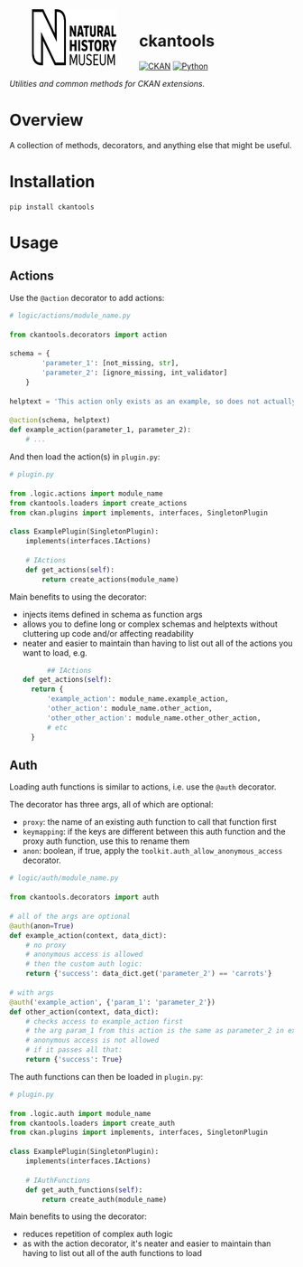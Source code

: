 <img src="https://raw.githubusercontent.com/NaturalHistoryMuseum/ckantools/main/.github/nhm-logo.svg" align="left" width="150px" height="100px" hspace="40"/>

# ckantools

[![CKAN](https://img.shields.io/badge/ckan-2.9.5-orange.svg?style=flat-square)](https://github.com/ckan/ckan)
[![Python](https://img.shields.io/badge/python-3.6%20%7C%203.7%20%7C%203.8-blue.svg?style=flat-square)](https://www.python.org/)

_Utilities and common methods for CKAN extensions._


# Overview

A collection of methods, decorators, and anything else that might be useful.

# Installation

```shell
pip install ckantools
```

# Usage

## Actions

Use the `@action` decorator to add actions:
```python
# logic/actions/module_name.py

from ckantools.decorators import action

schema = {
        'parameter_1': [not_missing, str],
        'parameter_2': [ignore_missing, int_validator]
    }

helptext = 'This action only exists as an example, so does not actually anything.'

@action(schema, helptext)
def example_action(parameter_1, parameter_2):
    # ...
```

And then load the action(s) in `plugin.py`:
```python
# plugin.py

from .logic.actions import module_name
from ckantools.loaders import create_actions
from ckan.plugins import implements, interfaces, SingletonPlugin

class ExamplePlugin(SingletonPlugin):
    implements(interfaces.IActions)
    
    # IActions
    def get_actions(self):
        return create_actions(module_name)
```

Main benefits to using the decorator:
- injects items defined in schema as function args
- allows you to define long or complex schemas and helptexts without cluttering up code and/or affecting readability
- neater and easier to maintain than having to list out all of the actions you want to load, e.g.
  ```python
        ## IActions
  def get_actions(self):
    return {
        'example_action': module_name.example_action,
        'other_action': module_name.other_action,
        'other_other_action': module_name.other_other_action,
        # etc
    }
  ```

## Auth

Loading auth functions is similar to actions, i.e. use the `@auth` decorator.

The decorator has three args, all of which are optional:
- `proxy`: the name of an existing auth function to call that function first
- `keymapping`: if the keys are different between this auth function and the proxy auth function, use this to rename them
- `anon`: boolean, if true, apply the `toolkit.auth_allow_anonymous_access` decorator.

```python
# logic/auth/module_name.py

from ckantools.decorators import auth

# all of the args are optional
@auth(anon=True)
def example_action(context, data_dict):
    # no proxy
    # anonymous access is allowed
    # then the custom auth logic:
    return {'success': data_dict.get('parameter_2') == 'carrots'}

# with args
@auth('example_action', {'param_1': 'parameter_2'})
def other_action(context, data_dict):
    # checks access to example_action first
    # the arg param_1 from this action is the same as parameter_2 in example_action (not all args/parameters have to be mapped, just the relevant ones)
    # anonymous access is not allowed
    # if it passes all that:
    return {'success': True}
```

The auth functions can then be loaded in `plugin.py`:
```python
# plugin.py

from .logic.auth import module_name
from ckantools.loaders import create_auth
from ckan.plugins import implements, interfaces, SingletonPlugin

class ExamplePlugin(SingletonPlugin):
    implements(interfaces.IActions)
    
    # IAuthFunctions
    def get_auth_functions(self):
        return create_auth(module_name)
```

Main benefits to using the decorator:
- reduces repetition of complex auth logic
- as with the action decorator, it's neater and easier to maintain than having to list out all of the auth functions to load
